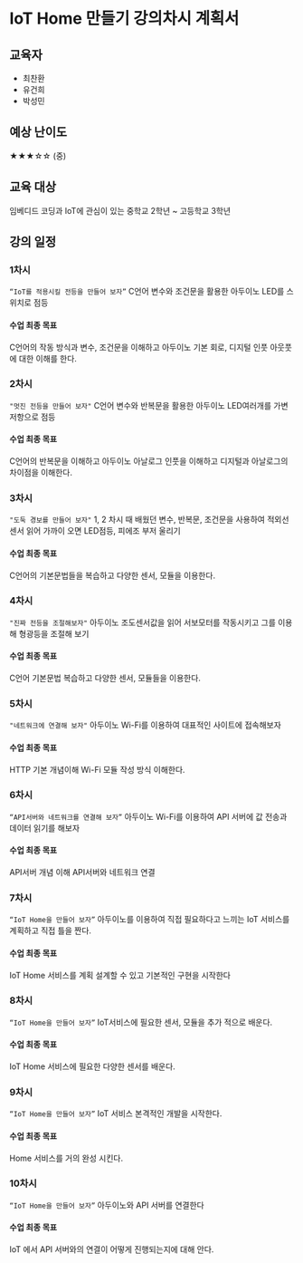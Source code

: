 # IoT Home 만들기 강의차시 계획서

## 교육자
* 최찬환
* 유건희
* 박성민

## 예상 난이도
★★★☆☆ (중)

## 교육 대상
임베디드 코딩과 IoT에 관심이 있는 중학교 2학년 ~ 고등학교 3학년

## 강의 일정

### 1차시
`“IoT를 적용시킬 전등을 만들어 보자”`
C언어 변수와 조건문을 활용한 아두이노 LED를 스위치로 점등
#### 수업 최종 목표
C언어의 작동 방식과 변수, 조건문을 이해하고 아두이노 기본 회로, 디지털 인풋 아웃풋 에 대한 이해를 한다. 

### 2차시
`"멋진 전등을 만들어 보자"`
C언어 변수와 반복문을 활용한 아두이노 LED여러개를 가변저항으로 점등
#### 수업 최종 목표
C언어의 반복문을 이해하고 아두이노 아날로그 인풋을 이해하고 디지털과 아날로그의 차이점을 이해한다.

### 3차시
`"도둑 경보를 만들어 보자"`
1, 2 차시 때 배웠던 변수, 반복문, 조건문을 사용하여 적외선 센서 읽어 가까이 오면 LED점등, 피에조 부저 울리기 
#### 수업 최종 목표
C언어의 기본문법들을 복습하고 다양한 센서, 모듈을 이용한다.

### 4차시
`"진짜 전등을 조절해보자"`
아두이노 조도센서값을 읽어 서보모터를 작동시키고 그를 이용해 형광등을 조절해 보기
#### 수업 최종 목표
C언어 기본문법 복습하고 다양한 센서, 모듈들을 이용한다.

### 5차시
`"네트워크에 연결해 보자"`
아두이노 Wi-Fi를 이용하여 대표적인 사이트에 접속해보자 
#### 수업 최종 목표
HTTP 기본 개념이해 Wi-Fi 모듈 작성 방식 이해한다.

### 6차시
`“API서버와 네트워크를 연결해 보자”`
아두이노 Wi-Fi를 이용하여 API 서버에 값 전송과 데이터 읽기를 해보자
#### 수업 최종 목표
API서버 개념 이해 API서버와 네트워크 연결

### 7차시
`“IoT Home을 만들어 보자”`
아두이노를 이용하여 직접 필요하다고 느끼는 IoT 서비스를 계획하고 직접 틀을 짠다.
#### 수업 최종 목표
IoT Home 서비스를 계획 설계할 수 있고 기본적인 구현을 시작한다

### 8차시
`“IoT Home을 만들어 보자”`
IoT서비스에 필요한 센서, 모듈을 추가 적으로 배운다.
#### 수업 최종 목표
IoT Home 서비스에 필요한 다양한 센서를 배운다.

### 9차시
`“IoT Home을 만들어 보자”`
IoT 서비스 본격적인 개발을 시작한다.
#### 수업 최종 목표
Home 서비스를 거의 완성 시킨다.

### 10차시
`“IoT Home을 만들어 보자”`
아두이노와 API 서버를 연결한다
#### 수업 최종 목표
IoT 에서 API 서버와의 연결이 어떻게 진행되는지에 대해 안다.

